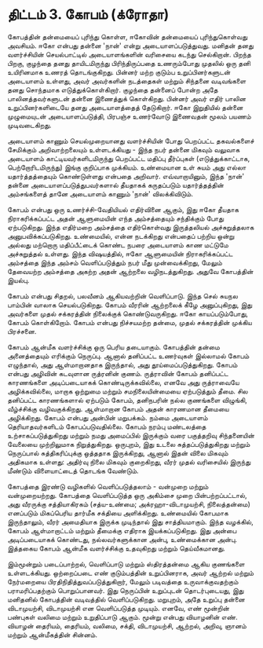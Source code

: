 # திட்டம் 3. கோபம் (க்ரோதா)

கோபத்தின் தன்மையைப் புரிந்து கொள்ள, ஈகோவின் தன்மையைப் புரிந்துகொள்வது அவசியம். ஈகோ என்பது தன்னை 'நான்' என்று அடையாளப்படுத்துவது. மனிதன் தனது வளர்ச்சியின் செயல்பாட்டில் அடையாளங்களின் வரிசையை கடந்து செல்கிறான். பிறந்த பிறகு, குழந்தை தனது தாயிடமிருந்து பிரிந்திருப்பதை உணரும்போது முதலில் ஒரு தனி உயிரினமாக உணரத் தொடங்குகிறது. பின்னர் மற்ற குடும்ப உறுப்பினர்களுடன் அடையாளம் உள்ளது, அவர் அவர்களின் நடத்தைகள் மற்றும் சிந்தனை வடிவங்களை தனது சொந்தமாக எடுத்துக்கொள்கிறார். குழந்தை தன்னைப் போன்ற அதே பாலினத்தவர்களுடன் தன்னை இணைத்துக் கொள்கிறது. பின்னர் அவர் எதிர் பாலின உறுப்பினர்களிடையே தனது அடையாளத்தைத் தேடுகிறார். ஈகோ இறுதியில் தன்னை முழுமையுடன் அடையாளப்படுத்தி, பிரபஞ்ச உணர்வோடு இணைவதன் மூலம் பயணம் முடிவடைகிறது.

அடையாளம் காணும் செயல்முறையானது வளர்ச்சியின் போது பெறப்பட்ட தகவல்களைச் சேமிக்கும் அறிவாற்றலையும் உள்ளடக்கியது - இந்த நபர் தன்னை மிகவும் வலுவாக அடையாளம் காட்டியவர்களிடமிருந்து பெறப்பட்ட மதிப்பு தீர்ப்புகள் (எடுத்துக்காட்டாக, பெற்றோரிடமிருந்து) இங்கு குறிப்பாக முக்கியம். உண்மையான உள் சுயம் அது எல்லா யதார்த்தத்தையும் கொண்டுள்ளது என்பதை அறிவார். எவ்வாறாயினும், இந்த 'நான்' தன்னை அடையாளப்படுத்துபவர்களால் தீயதாகக் கருதப்படும் யதார்த்தத்தின் அம்சங்களைத் தானே அடையாளம் காணும் 'நான்' விலக்கிவிடும்.

கோபம் என்பது ஒரு உணர்ச்சி-வேதியியல் எதிர்வினை ஆகும், இது ஈகோ தீயதாக நிராகரிக்கப்பட்ட அதன் ஆளுமையின் எந்த அம்சத்தையும் சந்திக்கும் போது ஏற்படுகிறது. இந்த எதிர்மறை அம்சத்தை எதிர்கொள்வது இருத்தலியல் அச்சுறுத்தலாக அனுபவிக்கப்படுகிறது. உண்மையில், என்ன நடக்கிறது என்பதைப் பற்றிய ஒன்று அல்லது மற்றொரு மதிப்பீட்டைக் கொண்ட நபரை அடையாளம் காண மட்டுமே அச்சுறுத்தல் உள்ளது. இந்த விஷயத்தில், ஈகோ ஆளுமையின் நிராகரிக்கப்பட்ட அம்சத்தை இந்த அம்சம் வெளிப்படுத்தும் நபர் மீது முன்வைக்கிறது, மேலும் தேவையற்ற அம்சத்தை அகற்ற அதன் ஆற்றலை வழிநடத்துகிறது. அதுவே கோபத்தின் இயல்பு.

கோபம் என்பது சிதறல், பலவீனம் ஆகியவற்றின் வெளிப்பாடு. இந்த செல் சுயநல பாம்பின் வாலாக செயல்படுகிறது. கோபம் வீரரின் ஆற்றலைக் கீழே அனுப்புகிறது, இது அவர்களை முதல் சக்கரத்தின் நிலைக்குக் கொண்டுவருகிறது. ஈகோ காயப்படும்போது, கோபம் கொள்கிறோம். கோபம் என்பது நிச்சயமற்ற தன்மை, முதல் சக்கரத்தின் முக்கிய பிரச்சனை.

கோபம் ஆன்மீக வளர்ச்சிக்கு ஒரு பெரிய தடையாகும். கோபத்தின் தன்மை அனைத்தையும் எரிக்கும் நெருப்பு. ஆனால் தனிப்பட்ட உணர்வுகள் இல்லாமல் கோபம் எழுந்தால், அது ஆள்மாறானதாக இருந்தால், அது தூய்மைப்படுத்துகிறது. கோபம் என்பது அழிவின் கடவுளான ருத்ரனின் குணம். ருத்ராவின் கோபம் தனிப்பட்ட காரணங்களை அடிப்படையாகக் கொண்டிருக்கவில்லை, எனவே அது ருத்ராவையே அழிக்கவில்லை, மாறாக ஒற்றுமை மற்றும் சமநிலையின்மையை ஏற்படுத்தும் தீமை. சில தனிப்பட்ட காரணங்களால் ஏற்படும் கோபம், தனிநபரின் நல்ல குணங்களை விழுங்கி, வீழ்ச்சிக்கு வழிவகுக்கிறது. ஆள்மாறான கோபம் அதன் காரணமான தீமையை அழிக்கிறது. கோபம் என்பது அன்பின் மறுபக்கம். நம்மை அடையாளம் தெரியாதவர்களிடம் கோபப்படுவதில்லை. கோபம் நரம்பு மண்டலத்தை உற்சாகப்படுத்துகிறது மற்றும் நமது அமைப்பில் இருக்கும் வரை பகுத்தறிவு சிந்தனையின் வேலையை முற்றிலுமாக நிறுத்துகிறது. ஒருபுறம், இது உடலை சுத்தப்படுத்துகிறது மற்றும் நெருப்பால் சுத்திகரிப்புக்கு ஒத்ததாக இருக்கிறது, ஆனால் இதன் விலை மிகவும் அதிகமாக உள்ளது: அதிர்வு நிலை மிகவும் குறைகிறது, வீரர் முதல் வரிசையில் இருந்து மீண்டும் விளையாட்டைத் தொடங்க வேண்டும்.

கோபத்தை இரண்டு வழிகளில் வெளிப்படுத்தலாம் - வன்முறை மற்றும் வன்முறையற்றது. கோபத்தை வெளிப்படுத்த ஒரு அகிம்சை முறை பின்பற்றப்பட்டால், அது வீரருக்கு சத்தியாகிரகம் (சத்ய-உண்மை; அக்ரஹா-விடாமுயற்சி, நிலைத்தன்மை) எனப்படும் மிகப்பெரிய தார்மீக சக்தியை அளிக்கிறது. உண்மையில் கோபமாக இருந்தாலும், வீரர் அமைதியாக இருக்க முடிந்தால் இது சாத்தியமாகும். இந்த வழக்கில், கோபம் ஆள்மாறாட்டம் மற்றும் தீமைக்கு எதிராக இயக்கப்படுகிறது. இது அன்பை அடிப்படையாகக் கொண்டது, நல்லவர்களுக்கான அன்பு, உண்மைக்கான அன்பு. இத்தகைய கோபம் ஆன்மீக வளர்ச்சிக்கு உதவுகிறது மற்றும் தெய்வீகமானது.

இம்மூன்றும் படைப்பாற்றல், வெளிப்பாடு மற்றும் ஸ்திரத்தன்மை ஆகிய குணங்களை உள்ளடக்கியது. ஒற்றைப்படை எண் குடும்பத்தின் உறுப்பினராக, அவர் ஆற்றல் மற்றும் நேர்மறையை பிரதிநிதித்துவப்படுத்துகிறார், மேலும் படிவத்தை உருவாக்குவதற்கும் பராமரிப்பதற்கும் பொறுப்பானவர். இது நெருப்பின் உறுப்புடன் தொடர்புடையது, இது மனிதனில் கோபத்தின் வடிவத்தில் வெளிப்படுகிறது. மறுபுறம், அதே உறுப்பு தன்னை விடாமுயற்சி, விடாமுயற்சி என வெளிப்படுத்த முடியும். எனவே, எண் மூன்றின் பண்புகள் வலிமை மற்றும் உறுதிப்பாடு ஆகும். மூன்று என்பது வியாழனின் எண். வியாழன் தைரியம், தைரியம், வலிமை, சக்தி, விடாமுயற்சி, ஆற்றல், அறிவு, ஞானம் மற்றும் ஆன்மீகத்தின் சின்னம்.
